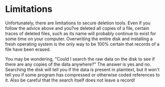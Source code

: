 [Title]: # (Limitations)
[Difficulty]: # (Beginner)
[Order]: # (3)

# Limitations

Unfortunately, there are limitations to secure deletion tools. Even if you follow the advice above and you?ve deleted all copies of a file, certain traces of deleted files, such as its name will probably continue to exist for some time on your computer. Overwriting the entire disk and installing a fresh operating system is the only way to be 100% certain that records of a file have been erased.

You may be wondering, "Could I search the raw data on the disk to see if there are any copies of the data anywhere?" The answer is yes and no. Searching the disk will tell you if the data is present in plaintext, but it won't tell you if some program has compressed or otherwise coded references to it. Also be careful that the search itself does not leave a record!